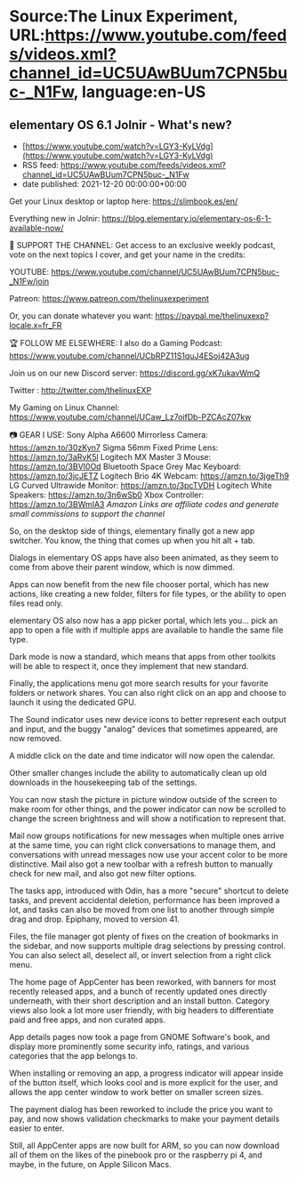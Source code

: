 # Source:The Linux Experiment, URL:https://www.youtube.com/feeds/videos.xml?channel_id=UC5UAwBUum7CPN5buc-_N1Fw, language:en-US

## elementary OS 6.1 Jolnir - What's new?
 - [https://www.youtube.com/watch?v=LGY3-KyLVdg](https://www.youtube.com/watch?v=LGY3-KyLVdg)
 - RSS feed: https://www.youtube.com/feeds/videos.xml?channel_id=UC5UAwBUum7CPN5buc-_N1Fw
 - date published: 2021-12-20 00:00:00+00:00

Get your Linux desktop or laptop here: https://slimbook.es/en/

Everything new in Jolnir: https://blog.elementary.io/elementary-os-6-1-available-now/


👏 SUPPORT THE CHANNEL:
Get access to an exclusive weekly podcast, vote on the next topics I cover, and get your name in the credits:

YOUTUBE: https://www.youtube.com/channel/UC5UAwBUum7CPN5buc-_N1Fw/join

Patreon: https://www.patreon.com/thelinuxexperiment

Or, you can donate whatever you want: https://paypal.me/thelinuxexp?locale.x=fr_FR

🏆 FOLLOW ME ELSEWHERE:
I also do a Gaming Podcast: https://www.youtube.com/channel/UCbRPZ11S1quJ4ESoj42A3ug

Join us on our new Discord server: https://discord.gg/xK7ukavWmQ

Twitter : http://twitter.com/thelinuxEXP

My Gaming on Linux Channel: https://www.youtube.com/channel/UCaw_Lz7oifDb-PZCAcZ07kw

📷 GEAR I USE:
Sony Alpha A6600 Mirrorless Camera: https://amzn.to/30zKyn7
Sigma 56mm Fixed Prime Lens: https://amzn.to/3aRvK5l
Logitech MX Master 3 Mouse: https://amzn.to/3BVI0Od
Bluetooth Space Grey Mac Keyboard: https://amzn.to/3jcJETZ
Logitech Brio 4K Webcam: https://amzn.to/3jgeTh9
LG Curved Ultrawide Monitor: https://amzn.to/3pcTVDH
Logitech White Speakers: https://amzn.to/3n6wSb0
Xbox Controller: https://amzn.to/3BWmIA3
*Amazon Links are affiliate codes and generate small commissions to support the channel*


So, on the desktop side of things, elementary finally got a new app switcher. You know, the thing that comes up when you hit alt + tab.

Dialogs in elementary OS apps have also been animated, as they seem to come from above their parent window, which is now dimmed.

Apps can now benefit from the new file chooser portal, which has new actions, like creating a new folder, filters for file types, or the ability to open files read only.

elementary OS also now has a app picker portal, which lets you... pick an app to open a file with if multiple apps are available to handle the same file type.

Dark mode is now a standard, which means that apps from other toolkits will be able to respect it, once they implement that new standard.

Finally, the applications menu got more search results for your favorite folders or network shares.
You can also right click on an app and choose to launch it using the dedicated GPU.

The Sound indicator uses new device icons to better represent each output and input, and the buggy "analog" devices that sometimes appeared, are now removed. 

A middle click on the date and time indicator will now open the calendar.

Other smaller changes include the ability to automatically clean up old downloads in the housekeeping tab of the settings.

You can now stash the picture in picture window outside of the screen to make room for other things, and the power indicator can now be scrolled to change the screen brightness and will show a notification to represent that.

Mail now groups notifications for new messages when multiple ones arrive at the same time, you can right click conversations to manage them, and conversations with unread messages now use your accent color to be more distinctive. Mail also got a new toolbar with a refresh button to manually check for new mail, and also got new filter options.

The tasks app, introduced with Odin, has a more "secure" shortcut to delete tasks, and prevent accidental deletion, performance has been improved a lot, and tasks can also be moved from one list to another through simple drag and drop. Epiphany, moved to version 41.

Files, the file manager got plenty of fixes on the creation of bookmarks in the sidebar, and now supports multiple drag selections by pressing control. You can also select all, deselect all, or invert selection from a right click menu.

The home page of AppCenter has been reworked, with banners for most recently released apps, and a bunch of recently updated ones directly underneath, with their short description and an install button. Category views also look a lot more user friendly, with big headers to differentiate paid and free apps, and non curated apps.

App details pages now took a page from GNOME Software's book, and display more prominently some security info, ratings, and various categories that the app belongs to.

When installing or removing an app, a progress indicator will appear inside of the button itself, which looks cool and is more explicit for the user, and allows the app center window to work better on smaller screen sizes.

The payment dialog has been reworked to include the price you want to pay, and now shows validation checkmarks to make your payment details easier to enter. 

Still, all AppCenter apps are now built for ARM, so you can now download all of them on the likes of the pinebook pro or the raspberry pi 4, and maybe, in the future, on Apple Silicon Macs.

